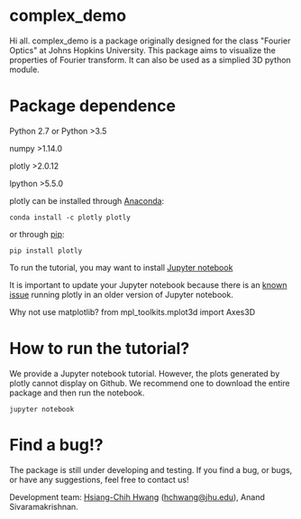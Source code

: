 # complex_demo

Hi all. complex_demo is a package originally designed for the class "Fourier Optics" at Johns Hopkins University. This package aims to visualize the properties of Fourier transform. It can also be used as a simplied 3D python module.

# Package dependence
Python 2.7 or Python >3.5

numpy >1.14.0

plotly >2.0.12

Ipython >5.5.0

plotly can be installed through [Anaconda](https://anaconda.org/plotly/plotly):
```
conda install -c plotly plotly
```
or through [pip](https://plot.ly/python/getting-started):
```
pip install plotly 
```

To run the tutorial, you may want to install [Jupyter notebook](https://jupyter.org/install)

It is important to update your Jupyter notebook because there is an [known issue](https://community.plot.ly/t/offline-mode-in-jupyter-notebook-shows-blank-graphs/1860/7) running plotly in an older version of Jupyter notebook.

Why not use matplotlib? from mpl_toolkits.mplot3d import Axes3D


# How to run the tutorial?

We provide a Jupyter notebook tutorial. However, the plots generated by plotly cannot display on Github. We recommend one to download the entire package and then run the notebook.

```
jupyter notebook
```
# Find a bug!? 

The package is still under developing and testing. If you find a bug, or bugs, or have any suggestions, feel free to contact us!

Development team: [Hsiang-Chih Hwang](http://www.hwang-astro.me/) (hchwang@jhu.edu), Anand Sivaramakrishnan.

